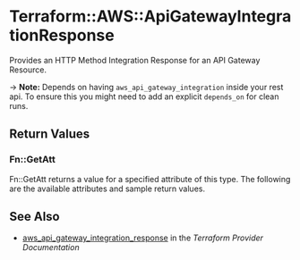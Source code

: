 # Terraform::AWS::ApiGatewayIntegrationResponse

Provides an HTTP Method Integration Response for an API Gateway Resource.

-> **Note:** Depends on having `aws_api_gateway_integration` inside your rest api. To ensure this
you might need to add an explicit `depends_on` for clean runs.

## Return Values

### Fn::GetAtt

Fn::GetAtt returns a value for a specified attribute of this type. The following are the available attributes and sample return values.

## See Also

* [aws_api_gateway_integration_response](https://www.terraform.io/docs/providers/aws/r/api_gateway_integration_response.html) in the _Terraform Provider Documentation_